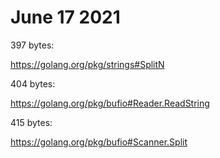 # June 17 2021

397 bytes:

https://golang.org/pkg/strings#SplitN

404 bytes:

https://golang.org/pkg/bufio#Reader.ReadString

415 bytes:

https://golang.org/pkg/bufio#Scanner.Split

